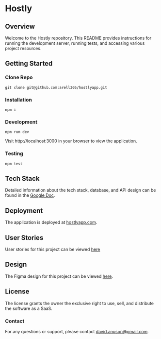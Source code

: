 # Hostly

## Overview

Welcome to the Hostly repository. This README provides instructions for running the development server, running tests, and accessing various project resources.

## Getting Started

### Clone Repo

`git clone git@github.com:arell305/hostlyapp.git`

### Installation

`npm i`

### Development

`npm run dev`

Visit http://localhost:3000 in your browser to view the application.

### Testing

`npm test`

## Tech Stack

Detailed information about the tech stack, database, and API design can be found in the [Google Doc](https://docs.google.com/document/d/1iUD2RN446HUY8AtBXgBubS-pg4lyc5B42013hqa1wVc/edit#heading=h.7cgyh9tzv8v9).

## Deployment

The application is deployed at [hostlyapp.com](hostlyapp.com).

## User Stories

User stories for this project can be viewed [here](https://docs.google.com/document/d/1WwRWuncTOXTl1gNuvq8ovf7ouA9e1GGhARNtAh3aflM/edit?usp=sharing)

## Design

The Figma design for this project can be viewed [here](https://www.figma.com/design/tN96q1FVDM90gmTqEEhU2r/High-Wireframe?node-id=0-1&node-type=CANVAS&t=XuNBbUMDHQw3Rng1-0).

## License

The license grants the owner the exclusive right to use, sell, and distribute the software as a SaaS.

### Contact

For any questions or support, please contact david.anuson@gmail.com.
